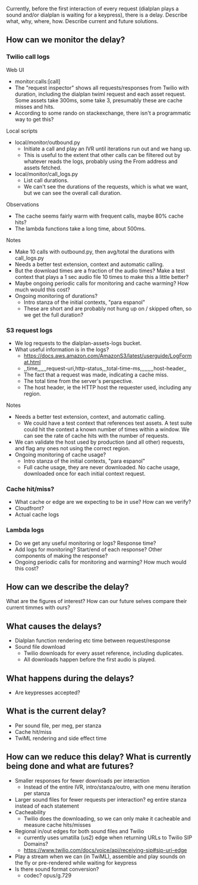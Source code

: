 Currently, before the first interaction of every request (dialplan plays a sound and/or dialplan is waiting for a keypress), there is a delay. Describe what, why, where, how. Describe current and future solutions.

## How can we monitor the delay?

### Twilio call logs

Web UI
- monitor:calls:[call]
- The "request inspector" shows all requests/responses from Twilio with duration, including the dialplan twiml request and each asset request. Some assets take 300ms, some take 3, presumably these are cache misses and hits.
- According to some rando on stackexchange, there isn't a programmatic way to get this?

Local scripts
- local/monitor/outbound.py
  - Initiate a call and play an IVR until iterations run out and we hang up.
  - This is useful to the extent that other calls can be filtered out by whatever reads the logs, probably using the From address and assets fetched.
- local/monitor/call_logs.py
  - List call durations.
  - We can't see the durations of the requests, which is what we want, but we can see the overall call duration.

Observations
- The cache seems fairly warm with frequent calls, maybe 80% cache hits?
- The lambda functions take a long time, about 500ms.

Notes
- Make 10 calls with outbound.py, then avg/total the durations with call_logs.py
- Needs a better test extension, context and automatic calling.
- But the download times are a fraction of the audio times? Make a test context that plays a 1 sec audio file 10 times to make this a little better?
- Maybe ongoing periodic calls for monitoring and cache warming? How much would this cost?
- Ongoing monitoring of durations?
  - Intro stanza of the initial contexts, "para espanol"
  - These are short and are probably not hung up on / skipped often, so we get the full duration?

### S3 request logs
- We log requests to the dialplan-assets-logs bucket.
- What useful information is in the logs?
  - https://docs.aws.amazon.com/AmazonS3/latest/userguide/LogFormat.html
  - ,,time,,,,,,request-uri,http-status,,,total-time-ms,,,,,,,,,host-header,,  
  - The fact that a request was made, indicating a cache miss.
  - The total time from the server's perspective.
  - The host header, ie the HTTP host the requester used, including any region.

Notes
- Needs a better test extension, context, and automatic calling.
  - We could have a test context that references test assets. A test suite could hit the context a known number of times within a window. We can see the rate of cache hits with the number of requests.
- We can validate the host used by production (and all other) requests, and flag any ones not using the correct region.
- Ongoing monitoring of cache usage?
  - Intro stanza of the initial contexts, "para espanol"
  - Full cache usage, they are never downloaded. No cache usage, downloaded once for each initial context request.
  
### Cache hit/miss?
- What cache or edge are we expecting to be in use? How can we verify?
- Cloudfront?
- Actual cache logs

### Lambda logs
- Do we get any useful monitoring or logs? Response time?
- Add logs for monitoring? Start/end of each response? Other components of making the response?
- Ongoing periodic calls for monitoring and warming? How much would this cost?

## How can we describe the delay?

What are the figures of interest? How can our future selves compare their current timmes with ours?

## What causes the delays?

- Dialplan function rendering etc time between request/response
- Sound file download
  - Twilio downloads for every asset reference, including duplicates.
  - All downloads happen before the first audio is played.

## What happens during the delays?

- Are keypresses accepted?

## What is the current delay?

- Per sound file, per meg, per stanza
- Cache hit/miss
- TwiML rendering and side effect time

## How can we reduce this delay? What is currently being done and what are futures?

- Smaller responses for fewer downloads per interaction
  - Instead of the entire IVR, intro/stanza/outro, with one menu iteration per stanza
- Larger sound files for fewer requests per interaction? eg entire stanza instead of each statement
- Cacheability
  - Twilio does the downloading, so we can only make it cacheable and measure cache hits/misses
- Regional in/out edges for both sound files and Twilio
  - currently uses umatilla (us2) edge when returning URLs to Twilio SIP Domains?
  - https://www.twilio.com/docs/voice/api/receiving-sip#sip-uri-edge
- Play a stream when we can (in TwiML), assemble and play sounds on the fly or pre-rendered while waiting for keypress
- Is there sound format conversion?
  - codec? opus/g.729
